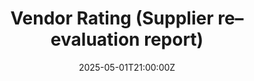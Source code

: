 ---
title: Vendor Rating (Supplier re–evaluation report)
linkTitle: Vendor Rating (Supplier re–evaluation report)
date: '2025-05-01T21:00:00Z'
weight: 1
description: No content
draft: false
ref: vendor-rating-supplier-reevaluation-report
---